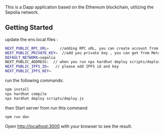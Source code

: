 This is a Dapp application based on the Ethereum blockchain, utilizing the Sepolia network.
## Getting Started

update the env.local files :
```bash
NEXT_PUBLIC_RPC_URL=     //adding RPC uRL, you can create account from alchemy.com and crete project after that you will get RPC url 
NEXT_PUBLIC_PRIVATE_KEY=  //add you private key , you can get from Metamask, click to account ->click on menu(3 dot button)->Account details-> click on show Private Key
DEFAULT_NETWORK=sepolia
NEXT_PUBLIC_ADDRESS:  // when you run npx hardhat deploy scripts/deploy.js , you will get Public address of contract
NEXT_PUBLIC_IPFS_ID=   // please add IPFS id and key 
NEXT_PUBLIC_IPFS_KEY=
```
run the following commands:

```bash
npm install
npx hardhat compile
npx hardhat deploy scripts/deploy.js
```
then Start server from  run this command:
```bash
npm run dev
```

Open [http://localhost:3000](http://localhost:3000) with your browser to see the result.



